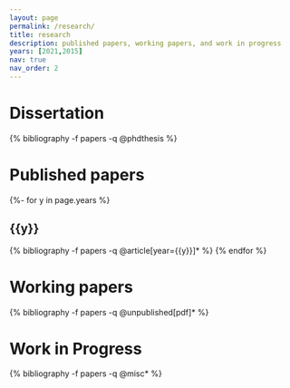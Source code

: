 ```yaml
---
layout: page
permalink: /research/
title: research
description: published papers, working papers, and work in progress
years: [2021,2015]
nav: true
nav_order: 2
---
```

<!-- _pages/research.md -->
<div class="publications">

<h1>Dissertation</h1>

{% bibliography -f papers -q @phdthesis %}

<h1>Published papers</h1>

{%- for y in page.years %}
  <h2 class="year">{{y}}</h2>
  {% bibliography -f papers -q @article[year={{y}}]* %}
{% endfor %}

<h1>Working papers</h1>

{% bibliography -f papers -q @unpublished[pdf]* %}

<h1>Work in Progress</h1>

{% bibliography -f papers -q @misc* %}


</div>